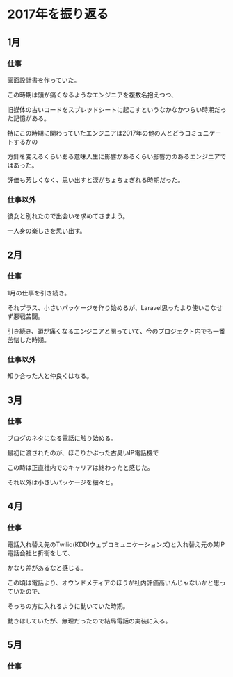 # 2017年を振り返る



## 1月

### 仕事

画面設計書を作っていた。

この時期は頭が痛くなるようなエンジニアを複数名抱えつつ、

旧媒体の古いコードをスプレッドシートに起こすというなかなかつらい時期だった記憶がある。

特にこの時期に関わっていたエンジニアは2017年の他の人とどうコミュニケートするかの

方針を変えるくらいある意味人生に影響があるくらい影響力のあるエンジニアではあった。

評価も芳しくなく、思い出すと涙がちょちょぎれる時期だった。

### 仕事以外

彼女と別れたので出会いを求めてさまよう。

一人身の楽しさを思い出す。



## 2月

### 仕事

1月の仕事を引き続き。

それプラス、小さいパッケージを作り始めるが、Laravel思ったより使いこなせず悪戦苦闘。

引き続き、頭が痛くなるエンジニアと関っていて、今のプロジェクト内でも一番苦悩した時期。

### 仕事以外

知り合った人と仲良くはなる。



## 3月

### 仕事

ブログのネタになる電話に触り始める。

最初に渡されたのが、ほこりかぶった古臭いIP電話機で

この時は正直社内でのキャリアは終わったと感じた。

それ以外は小さいパッケージを細々と。



## 4月

### 仕事

電話入れ替え先のTwilio(KDDIウェブコミュニケーションズ)と入れ替え元の某IP電話会社と折衝をして、

かなり差があるなと感じる。

この頃は電話より、オウンドメディアのほうが社内評価高いんじゃないかと思っていたので、

そっちの方に入れるように動いていた時期。

動きはしていたが、無理だったので結局電話の実装に入る。



## 5月

### 仕事

